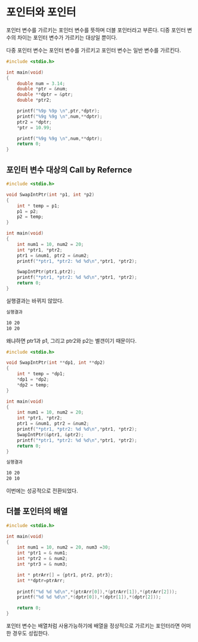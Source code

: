 # 포인터와 포인터
포인터 변수를 가르키는 포인터 변수를 뜻하며 더블 포인터라고 부른다.
디증 포인터 변수의 차이는 포인터 변수가 가르키는 대상일 뿐이다.

다중 포인터 변수는 포인터 변수를 가르키고 포인터 변수는 일반 변수를 가르킨다.

```c
#include <stdio.h>

int main(void)
{
    double num = 3.14;
    double *ptr = &num;
    double **dptr = &ptr;
    double *ptr2;

    printf("%9p %9p \n",ptr,*dptr);
    printf("%9g %9g \n",num,**dptr);
    ptr2 = *dptr;
    *ptr = 10.99;

    printf("%9g %9g \n",num,**dptr);
    return 0;
}
```
## 포인터 변수 대상의 Call by Refernce
```c
#include <stdio.h>

void SwapIntPtr(int *p1, int *p2)
{
    int * temp = p1;
    p1 = p2;
    p2 = temp;
}

int main(void)
{
    int num1 = 10, num2 = 20;
    int *ptr1, *ptr2;
    ptr1 = &num1, ptr2 = &num2;
    printf("*ptr1, *ptr2: %d %d\n",*ptr1, *ptr2);

    SwapIntPtr(ptr1,ptr2);
    printf("*ptr1, *ptr2: %d %d\n",*ptr1, *ptr2);
    return 0;
}
```

실행결과는 바뀌지 않았다.
```txt
실행결과

10 20
10 20
```
왜냐하면 ptr1과 p1, 그리고 ptr2와 p2는 별갠이기 때문이다.

```c
#include <stdio.h>

void SwapIntPtr(int **dp1, int **dp2)
{
    int * temp = *dp1;
    *dp1 = *dp2;
    *dp2 = temp;
}

int main(void)
{
    int num1 = 10, num2 = 20;
    int *ptr1, *ptr2;
    ptr1 = &num1, ptr2 = &num2;
    printf("*ptr1, *ptr2: %d %d\n",*ptr1, *ptr2);
    SwapIntPtr(&ptr1, &ptr2);
    printf("*ptr1, *ptr2: %d %d\n",*ptr1, *ptr2);
    return 0;
}
```

```txt
실행결과

10 20
20 10
```
이번에는 성공적으로 전환되었다.

## 더블 포인터의 배열
```c
#include <stdio.h>

int main(void)
{
    int num1 = 10, num2 = 20, num3 =30;
    int *ptr1 = & num1;
    int *ptr2 = & num2;
    int *ptr3 = & num3;

    int * ptrArr[] = {ptr1, ptr2, ptr3};
    int **dptr=ptrArr;
    
    printf("%d %d %d\n",*(ptrArr[0]),*(ptrArr[1]),*(ptrArr[2]));
    printf("%d %d %d\n",*(dptr[0]),*(dptr[1]),*(dptr[2]));

    return 0;
}
```
포인터 변수는 배열처럼 사용가능하기에 배열을 정상적으로 가르키는 포인터라면 어떠한 경우도 성립한다.